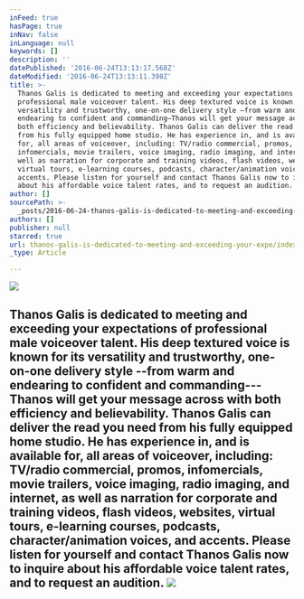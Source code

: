 ```yaml
---
inFeed: true
hasPage: true
inNav: false
inLanguage: null
keywords: []
description: ''
datePublished: '2016-06-24T13:13:17.568Z'
dateModified: '2016-06-24T13:13:11.398Z'
title: >-
  Thanos Galis is dedicated to meeting and exceeding your expectations of
  professional male voiceover talent. His deep textured voice is known for its
  versatility and trustworthy, one-on-one delivery style –from warm and
  endearing to confident and commanding—Thanos will get your message across with
  both efficiency and believability. Thanos Galis can deliver the read you need
  from his fully equipped home studio. He has experience in, and is available
  for, all areas of voiceover, including: TV/radio commercial, promos,
  infomercials, movie trailers, voice imaging, radio imaging, and internet, as
  well as narration for corporate and training videos, flash videos, websites,
  virtual tours, e-learning courses, podcasts, character/animation voices, and
  accents. Please listen for yourself and contact Thanos Galis now to inquire
  about his affordable voice talent rates, and to request an audition. 
author: []
sourcePath: >-
  _posts/2016-06-24-thanos-galis-is-dedicated-to-meeting-and-exceeding-your-expe.md
authors: []
publisher: null
starred: true
url: thanos-galis-is-dedicated-to-meeting-and-exceeding-your-expe/index.html
_type: Article

---
```

![](https://the-grid-user-content.s3-us-west-2.amazonaws.com/165dd0e2-4f97-4ea8-bb7f-082750bd806f.jpg)

## Thanos Galis is dedicated to meeting and exceeding your expectations of professional male voiceover talent. His deep textured voice is known for its versatility and trustworthy, one-on-one delivery style --from warm and endearing to confident and commanding---Thanos will get your message across with both efficiency and believability. Thanos Galis can deliver the read you need from his fully equipped home studio. He has experience in, and is available for, all areas of voiceover, including: TV/radio commercial, promos, infomercials, movie trailers, voice imaging, radio imaging, and internet, as well as narration for corporate and training videos, flash videos, websites, virtual tours, e-learning courses, podcasts, character/animation voices, and accents. Please listen for yourself and contact Thanos Galis now to inquire about his affordable voice talent rates, and to request an audition. ![](https://the-grid-user-content.s3-us-west-2.amazonaws.com/654e57c4-cc0c-4ad5-8919-05a91b9ca753.jpg)